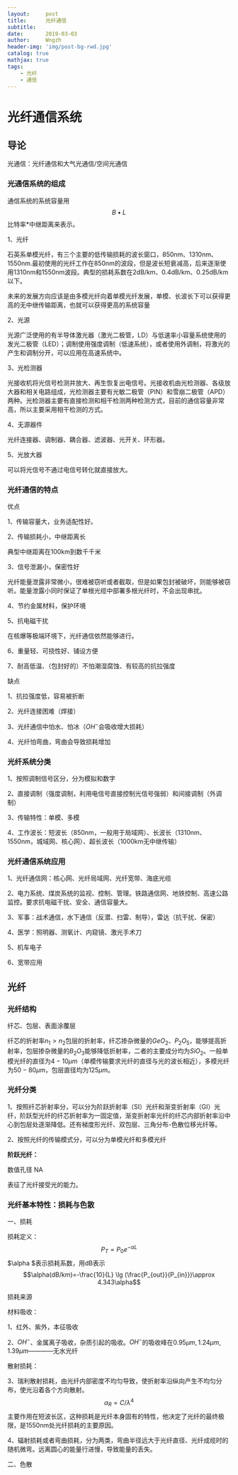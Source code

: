 ```yaml
---
layout:     post
title:      光纤通信
subtitle:   
date:       2019-03-03
author:     Wngzh
header-img: 'img/post-bg-rwd.jpg'
catalog: true
mathjax: true
tags:
    - 光纤
    - 通信
---
```


# 光纤通信系统

## 导论

光通信：光纤通信和大气光通信/空间光通信

### 光通信系统的组成

通信系统的系统容量用
$$B\bullet L$$
比特率*中继距离来表示。

1、光纤

石英系单模光纤，有三个主要的低传输损耗的波长窗口，850nm、1310nm、1550nm.最初使用的光纤工作在850nm的波段，但是波长短衰减高，后来逐渐使用1310nm和1550nm波段。典型的损耗系数在2dB/km、0.4dB/km、0.25dB/km以下。

未来的发展方向应该是由多模光纤向着单模光纤发展，单模、长波长下可以获得更高的无中继传输距离，也就可以获得更高的系统容量

2、光源

光源广泛使用的有半导体激光器（激光二极管，LD）与低速率小容量系统使用的发光二极管（LED）；调制使用强度调制（低速系统），或者使用外调制，将激光的产生和调制分开，可以应用在高速系统中。

3、光检测器

光接收机将光信号检测并放大、再生恢复出电信号。光接收机由光检测器、各级放大器和相关电路组成，光检测器主要有光敏二极管（PIN）和雪崩二极管（APD）两种。光检测器主要有直接检测和相干检测两种检测方式，目前的通信容量非常高，所以主要采用相干检测的方式。

4、无源器件

光纤连接器、调制器、耦合器、滤波器、光开关、环形器。

5、光放大器

可以将光信号不通过电信号转化就直接放大。

### 光纤通信的特点

优点

1、传输容量大，业务适配性好。

2、传输损耗小，中继距离长

典型中继距离在100km到数千千米

3、信号泄漏小，保密性好

光纤能量泄露非常微小，很难被窃听或者截取，但是如果包封被破坏，则能够被窃听。能量泄露小同时保证了单根光缆中部署多根光纤时，不会出现串扰。

4、节约金属材料，保护环境

5、抗电磁干扰

在核爆等极端环境下，光纤通信依然能够进行。

6、重量轻、可挠性好、铺设方便

7、耐高低温、（包封好的）不怕潮湿腐蚀、有较高的抗拉强度

缺点

1、抗拉强度低，容易被折断

2、光纤连接困难（焊接）

3、光纤通信中怕水、怕冰（$OH^-$会吸收增大损耗）

4、光纤怕弯曲，弯曲会导致损耗增加

### 光纤系统分类

1、按照调制信号区分，分为模拟和数字

2、直接调制（强度调制，利用电信号直接控制光信号强弱）和间接调制（外调制）

3、传输特性：单模、多模

4、工作波长：短波长（850nm，一般用于局域网）、长波长（1310nm、1550nm，城域网、核心网）、超长波长（1000km无中继传输）

### 光纤通信系统应用

1、光纤通信网：核心网、光纤局域网、光纤宽带、海底光缆

2、电力系统、煤炭系统的监视、控制、管理。铁路通信网、地铁控制、高速公路监控。要求抗电磁干扰、安全、通信容量大。

3、军事：战术通信，水下通信（反潜、扫雷、制导），雷达（抗干扰、保密）

4、医学：照明器、测氧计、内窥镜、激光手术刀

5、机车电子

6、宽带应用

## 光纤

### 光纤结构

纤芯、包层、表面涂覆层

纤芯的折射率$n_1>n_2$包层的折射率，纤芯掺杂微量的$GeO_2、P_2O_5$，能够提高折射率，包层掺杂微量的$B_2O_3$能够降低折射率，二者的主要成分均为$SiO_2$。一般单模光纤的直径为$4-10\mu m$（单模传输要求光纤的直径与光的波长相近），多模光纤为$50-80\mu m$，包层直径均为$125\mu m$。

### 光纤分类

1、按照纤芯折射率分，可以分为阶跃折射率（SI）光纤和渐变折射率（GI）光纤，阶跃型光纤的纤芯折射率为一固定值，渐变折射率光纤的纤芯内部折射率沿中心到包层处逐渐降低。还有梯度形光纤、双包层、三角分布-色散位移光纤等。

2、按照光纤的传输模式分，可以分为单模光纤和多模光纤

<b> 阶跃光纤：</b>

数值孔径 NA

表征了光纤接受光的能力。



### 光纤基本特性：损耗与色散

一、损耗

损耗定义：
$$P_T=P_0e^{-\alpha L}$$
$\alpha $表示损耗系数，用dB表示
$$\alpha(dB/km)=-\frac{10}{L} \lg (\frac{P_{out}}{P_{in}})\approx 4.343\alpha$$

损耗来源

材料吸收：

1、红外、紫外，本征吸收

2、$OH^-$、金属离子吸收，杂质引起的吸收。$OH^-$的吸收峰在$0.95\mu m, 1.24\mu m, 1.39\mu m$————无水光纤

散射损耗：

3、瑞利散射损耗，由光纤内部密度不均匀导致，使折射率沿纵向产生不均匀分布，使光沿着各个方向散射。
$$\alpha_R=C/\lambda^4$$
主要作用在短波长区，这种损耗是光纤本身固有的特性，他决定了光纤的最终极限，是1550nm处光纤损耗的主要原因。

4、辐射损耗或者弯曲损耗，分为两类，弯曲半径远大于光纤直径、光纤成缆时的随机微弯。远离圆心的能量行进慢，导致能量的丢失。

二、色散